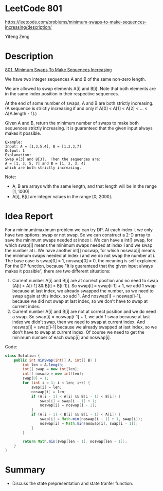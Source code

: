 # **LeetCode 801**
https://leetcode.com/problems/minimum-swaps-to-make-sequences-increasing/description/

Yifeng Zeng

# Description
[801. Minimum Swaps To Make Sequences Increasing](https://leetcode.com/problems/minimum-swaps-to-make-sequences-increasing/description/)

We have two integer sequences A and B of the same non-zero length.

We are allowed to swap elements A[i] and B[i].  Note that both elements are in the same index position in their respective sequences.

At the end of some number of swaps, A and B are both strictly increasing.  (A sequence is strictly increasing if and only if A[0] < A[1] < A[2] < ... < A[A.length - 1].)

Given A and B, return the minimum number of swaps to make both sequences strictly increasing.  It is guaranteed that the given input always makes it possible.
```
Example:
Input: A = [1,3,5,4], B = [1,2,3,7]
Output: 1
Explanation:
Swap A[3] and B[3].  Then the sequences are:
A = [1, 3, 5, 7] and B = [1, 2, 3, 4]
which are both strictly increasing.
```
Note:
- A, B are arrays with the same length, and that length will be in the range [1, 1000].
- A[i], B[i] are integer values in the range [0, 2000].


# Idea Report

For a minimum/maximum problem we can try DP. At each index i, we only have two options: swap or not swap. So we can construct a 2-D array to save the minimum swaps needed at index i. We can have a int[] swap, for which swap[i] means the minimum swaps needed at index i and we swap the number at i. We have another int[] noswap, for which noswap[i] means the minimum swaps needed at index i and we do not swap the number at i. The base case is swap[0] = 1, noswap[0] = 0, the meaning is self explained. For the DP function, because "It is guaranteed that the given input always makes it possible", there are two different situations:
1. Current number A[i] and B[i] are at correct position and no need to swap (A[i] > A[i-1] && B[i] > B[i-1]). So swap[i] = swap[i-1] + 1, we add 1 swap because at last index, we already swapped the number, so we need to swap again at this index, so add 1. And noswap[i] = noswap[i-1], because we did not swap at last index, so we don't have to swap at current index.
2. Current number A[i] and B[i] are not at correct position and we do need a swap. So swap[i] = noswap[i-1] + 1, we add 1 swap because at last index we didn't swap, then we need to swap at current index. And noswap[i] = swap[i-1] because we already swapped at last index, so we don't have to swap at current index. Of course we need to get the minimum number of each swap[i] and noswap[i].

Code:
```java
class Solution {
    public int minSwap(int[] A, int[] B) {
        int len = A.length;
        int[] swap = new int[len];
        int[] noswap = new int[len];
        swap[0] = 1;
        for (int i = 1; i < len; i++) {
            swap[i] = len;
            noswap[i] = len;
            if (A[i - 1] < A[i] && B[i - 1] < B[i]) {
                swap[i] = swap[i - 1] + 1;
                noswap[i] = noswap[i - 1];
            }
            if (A[i - 1] < B[i] && B[i - 1] < A[i]) {
                swap[i] = Math.min(noswap[i - 1] + 1, swap[i]);
                noswap[i] = Math.min(noswap[i], swap[i - 1]);
            }
        }

        return Math.min(swap[len - 1], noswap[len - 1]);
    }
}
```

# Summary
- Discuss the state prepresentation and state tranfer function.
